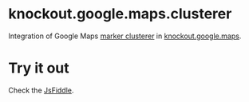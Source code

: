 knockout.google.maps.clusterer
==============================

Integration of Google Maps [marker clusterer](http://google-maps-utility-library-v3.googlecode.com/svn/trunk/markerclusterer/docs/reference.html) in [knockout.google.maps](https://github.com/manuel-guilbault/knockout.google.maps).

Try it out
==========

Check the [JsFiddle](http://jsfiddle.net/manuel_guilbault/CYM5P/).
